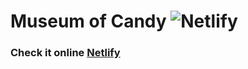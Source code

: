 # Museum of Candy ![Netlify](https://api.iconify.design/logos-netlify.svg)

### Check it online [Netlify](https://mystifying-euclid-e02b59.netlify.app/)
